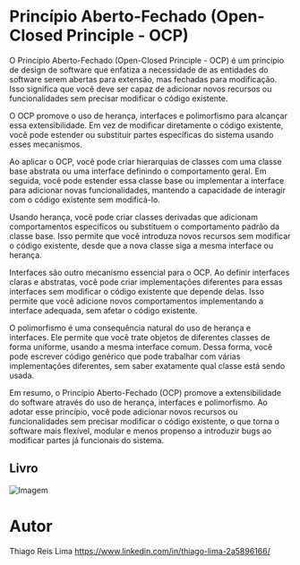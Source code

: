 # Princípio Aberto-Fechado (Open-Closed Principle - OCP)

  O Princípio Aberto-Fechado (Open-Closed Principle - OCP) é um princípio de design de software que enfatiza a necessidade de as entidades do software serem abertas para extensão, mas fechadas para modificação. Isso significa que você deve ser capaz de adicionar novos recursos ou funcionalidades sem precisar modificar o código existente.

O OCP promove o uso de herança, interfaces e polimorfismo para alcançar essa extensibilidade. Em vez de modificar diretamente o código existente, você pode estender ou substituir partes específicas do sistema usando esses mecanismos.

Ao aplicar o OCP, você pode criar hierarquias de classes com uma classe base abstrata ou uma interface definindo o comportamento geral. Em seguida, você pode estender essa classe base ou implementar a interface para adicionar novas funcionalidades, mantendo a capacidade de interagir com o código existente sem modificá-lo.

Usando herança, você pode criar classes derivadas que adicionam comportamentos específicos ou substituem o comportamento padrão da classe base. Isso permite que você introduza novos recursos sem modificar o código existente, desde que a nova classe siga a mesma interface ou herança.

Interfaces são outro mecanismo essencial para o OCP. Ao definir interfaces claras e abstratas, você pode criar implementações diferentes para essas interfaces sem modificar o código existente que depende delas. Isso permite que você adicione novos comportamentos implementando a interface adequada, sem afetar o código existente.

O polimorfismo é uma consequência natural do uso de herança e interfaces. Ele permite que você trate objetos de diferentes classes de forma uniforme, usando a mesma interface comum. Dessa forma, você pode escrever código genérico que pode trabalhar com várias implementações diferentes, sem saber exatamente qual classe está sendo usada.

Em resumo, o Princípio Aberto-Fechado (OCP) promove a extensibilidade do software através do uso de herança, interfaces e polimorfismo. Ao adotar esse princípio, você pode adicionar novos recursos ou funcionalidades sem precisar modificar o código existente, o que torna o software mais flexível, modular e menos propenso a introduzir bugs ao modificar partes já funcionais do sistema.

## Livro
![Imagem](https://m.media-amazon.com/images/I/51YTqGVOD7L._SY425_.jpg)

# Autor
Thiago Reis Lima
https://www.linkedin.com/in/thiago-lima-2a5896166/
